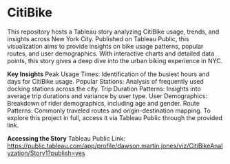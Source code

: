 # CitiBike
This repository hosts a Tableau story analyzing CitiBike usage, trends, and insights across New York City. Published on Tableau Public, this visualization aims to provide insights on bike usage patterns, popular routes, and user demographics. With interactive charts and detailed data points, this story gives a deep dive into the urban biking experience in NYC.

**Key Insights**
Peak Usage Times: Identification of the busiest hours and days for CitiBike usage.
Popular Stations: Analysis of frequently used docking stations across the city.
Trip Duration Patterns: Insights into average trip durations and variance by user type.
User Demographics: Breakdown of rider demographics, including age and gender.
Route Patterns: Commonly traveled routes and origin-destination mapping.
To explore this project in full, access it via Tableau Public through the provided link.

**Accessing the Story**
Tableau Public Link: https://public.tableau.com/app/profile/dawson.martin.jones/viz/CitiBikeAnalyzation/Story1?publish=yes
